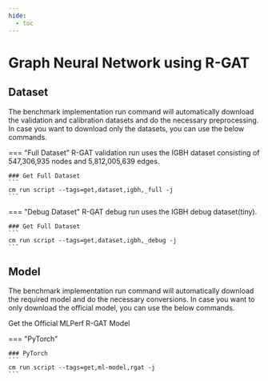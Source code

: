 ```yaml
---
hide:
  - toc
---
```


# Graph Neural Network using R-GAT 

## Dataset

The benchmark implementation run command will automatically download the validation and calibration datasets and do the necessary preprocessing. In case you want to download only the datasets, you can use the below commands.

=== "Full Dataset"
    R-GAT validation run uses the IGBH dataset consisting of 547,306,935 nodes and 5,812,005,639 edges.

    ### Get Full Dataset
    ```
    cm run script --tags=get,dataset,igbh,_full -j
    ```

=== "Debug Dataset"
    R-GAT debug run uses the IGBH debug dataset(tiny).

    ### Get Full Dataset
    ```
    cm run script --tags=get,dataset,igbh,_debug -j
    ```

## Model
The benchmark implementation run command will automatically download the required model and do the necessary conversions. In case you want to only download the official model, you can use the below commands.

Get the Official MLPerf R-GAT Model

=== "PyTorch"

    ### PyTorch
    ```
    cm run script --tags=get,ml-model,rgat -j
    ```

